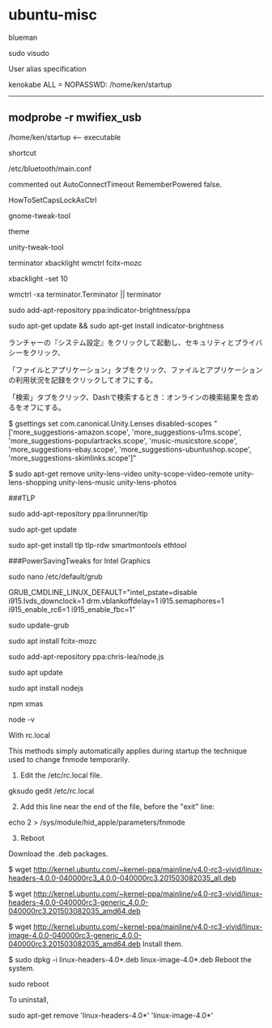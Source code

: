 ubuntu-misc
===========

blueman

sudo visudo

User alias specification

kenokabe ALL = NOPASSWD: /home/ken/startup

------------
modprobe -r mwifiex_usb
------------

/home/ken/startup <-- executable

shortcut

/etc/bluetooth/main.conf

 commented out AutoConnectTimeout 
 RememberPowered   false.


HowToSetCapsLockAsCtrl

gnome-tweak-tool

theme

unity-tweak-tool

terminator 
xbacklight
wmctrl
fcitx-mozc


 xbacklight -set 10
 
 
wmctrl -xa terminator.Terminator || terminator




sudo add-apt-repository ppa:indicator-brightness/ppa

sudo apt-get update && sudo apt-get install indicator-brightness


ランチャーの『システム設定』をクリックして起動し、セキュリティとプライバシーをクリック、

「ファイルとアプリケーション」タブをクリック、ファイルとアプリケーションの利用状況を記録をクリックしてオフにする。

「検索」タブをクリック、Dashで検索するとき：オンラインの検索結果を含めるをオフにする。


$ gsettings set com.canonical.Unity.Lenses disabled-scopes "['more_suggestions-amazon.scope', 'more_suggestions-u1ms.scope', 'more_suggestions-populartracks.scope', 'music-musicstore.scope', 'more_suggestions-ebay.scope', 'more_suggestions-ubuntushop.scope', 'more_suggestions-skimlinks.scope']"

$ sudo apt-get remove unity-lens-video unity-scope-video-remote unity-lens-shopping unity-lens-music unity-lens-photos 

###TLP


 sudo add-apt-repository ppa:linrunner/tlp
 
 sudo apt-get update
 
 sudo apt-get install tlp tlp-rdw smartmontools ethtool


###PowerSavingTweaks for Intel Graphics


sudo nano /etc/default/grub

 GRUB_CMDLINE_LINUX_DEFAULT="intel_pstate=disable i915.lvds_downclock=1 drm.vblankoffdelay=1 i915.semaphores=1 i915_enable_rc6=1 i915_enable_fbc=1"

sudo update-grub

sudo apt install fcitx-mozc



sudo add-apt-repository ppa:chris-lea/node.js

sudo apt update

sudo apt install nodejs

npm xmas

node -v


With rc.local

This methods simply automatically applies during startup the technique used to change fnmode temporarily.

1. Edit the /etc/rc.local file.

gksudo gedit /etc/rc.local

2. Add this line near the end of the file, before the "exit" line:

echo 2 > /sys/module/hid_apple/parameters/fnmode

3. Reboot 



Download the .deb packages.

$ wget http://kernel.ubuntu.com/~kernel-ppa/mainline/v4.0-rc3-vivid/linux-headers-4.0.0-040000rc3_4.0.0-040000rc3.201503082035_all.deb

$ wget http://kernel.ubuntu.com/~kernel-ppa/mainline/v4.0-rc3-vivid/linux-headers-4.0.0-040000rc3-generic_4.0.0-040000rc3.201503082035_amd64.deb

$ wget http://kernel.ubuntu.com/~kernel-ppa/mainline/v4.0-rc3-vivid/linux-image-4.0.0-040000rc3-generic_4.0.0-040000rc3.201503082035_amd64.deb
Install them.

$ sudo dpkg -i linux-headers-4.0*.deb linux-image-4.0*.deb
Reboot the system.

sudo reboot

To uninstall,

sudo apt-get remove 'linux-headers-4.0*' 'linux-image-4.0*'

